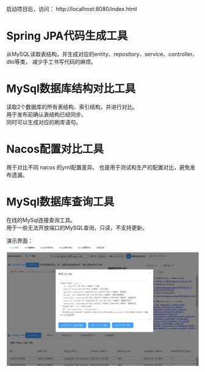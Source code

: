 启动项目后，访问：
http://localhost:8080/index.html  

# Spring JPA代码生成工具
从MySQL读取表结构，并生成对应的entity、repository、service、controller、dto等类，
减少手工书写代码的麻烦。  

# MySql数据库结构对比工具
读取2个数据库的所有表结构、索引结构，并进行对比。  
用于发布前确认表结构已经同步。  
同时可以生成对应的刷库语句。

# Nacos配置对比工具
用于对比不同 nacos 的yml配置差异。
也是用于测试和生产的配置对比，避免发布遗漏。

# MySql数据库查询工具
在线的MySql连接查询工具。  
用于一些无法开放端口的MySQL查询，只读，不支持更新。

演示界面：
![image](https://github.com/youbl/JpaCodeGenerate/blob/master/demo.jpg?raw=true)
